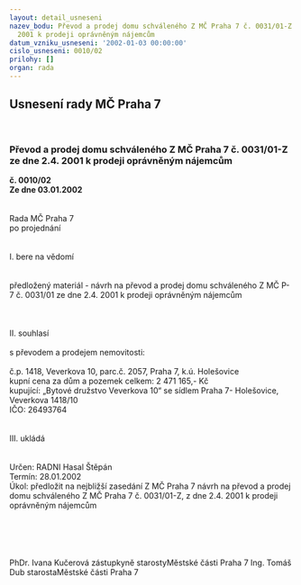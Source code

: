 ```yaml
---
layout: detail_usneseni
nazev_bodu: Převod a prodej domu schváleného Z MČ Praha 7 č. 0031/01-Z ze dne 2.4.
  2001 k prodeji oprávněným nájemcům
datum_vzniku_usneseni: '2002-01-03 00:00:00'
cislo_usneseni: 0010/02
prilohy: []
organ: rada
---
```

<div id="ucUsn_pList" class="usn">
	<span><h2>Usnesení rady MČ Praha 7 </h2>
<br></span><div class="standBody">
<span><h3>Převod a prodej domu schváleného Z MČ Praha 7 č. 0031/01-Z ze dne 2.4. 2001 k prodeji oprávněným nájemcům</h3></span><div class="center">
		<strong>č. 0010/02</strong><br>
	</div>
<div class="center">
		<strong>Ze dne 03.01.2002</strong><br><br>
	</div>
<br>Rada MČ Praha 7<br>po projednání<br><br><br>I.	bere na vědomí<br><br> <br>předložený materiál - návrh na převod a prodej domu schváleného Z MČ P-7 č. 0031/01 ze dne 2.4. 2001 k prodeji oprávněným nájemcům<br><br><br><br>II.	souhlasí <br><br>s převodem a prodejem nemovitosti:<br><br>č.p. 1418, Veverkova 10, parc.č. 2057, Praha 7, k.ú. Holešovice<br>kupní cena za dům a pozemek celkem:  2 471 165,- Kč<br>kupující: „Bytové družstvo Veverkova 10“ se sídlem Praha 7- Holešovice, Veverkova 1418/10<br>IČO: 26493764<br><br><br>III.	ukládá <br><br> <br>Určen:	RADNI Hasal Štěpán<br>Termín: 28.01.2002<br>Úkol:	předložit na nejbližší zasedání Z MČ Praha 7 návrh na převod a prodej domu schváleného Z MČ Praha 7 č. 0031/01-Z, z dne 2.4. 2001 k prodeji oprávněným nájemcům<br> <br>               <br><br> <br>	<br>PhDr. Ivana Kučerová zástupkyně starostyMěstské části Praha 7	Ing. Tomáš Dub starostaMěstské části Praha 7<br>	<br><br>
</div>
</div>